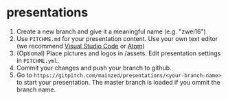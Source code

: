 # presentations

1. Create a new branch and give it a meaningful name (e.g. "zwei16")
2. Use `PITCHME.md` for your presentation content. Use your own text editor (we recommend [Visual Studio Code](https://code.visualstudio.com/) or [Atom](https://atom.io/)) 
3. (Optional) Place pictures and logos in /assets. Edit presentation settings in `PITCHME.yml`.
4. Commit your changes and push your branch to github.
5. Go to `https://gitpitch.com/mainzed/presentations/<your-branch-name>` to start your presentation. The master branch is loaded if you ommit the branch name. 
